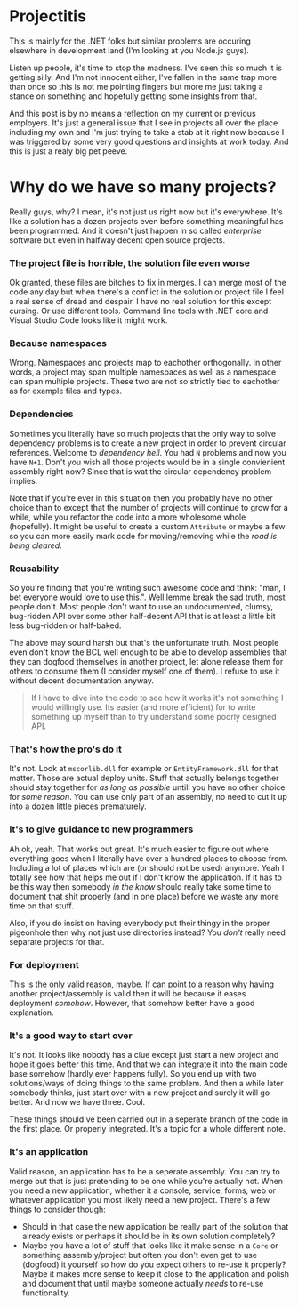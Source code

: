 # Projectitis
This is mainly for the .NET folks but similar problems are occuring elsewhere in development land (I'm looking at you Node.js guys).

Listen up people, it's time to stop the madness. I've seen this so much it is getting silly. And I'm not innocent either, I've fallen in the same trap more than once so this is not me pointing fingers but more me just taking a stance on something and hopefully getting some insights from that.

And this post is by no means a reflection on my current or previous employers. It's just a general issue that I see in projects all over the place including my own and I'm just trying to take a stab at it right now because I was triggered by some very good questions and insights at work today. And this is just a realy big pet peeve.

# Why do we have so many projects?
Really guys, why? I mean, it's not just us right now but it's everywhere. It's like a solution has a dozen projects even before something meaningful has been programmed. And it doesn't just happen in so called *enterprise* software but even in halfway decent open source projects.

### The project file is horrible, the solution file even worse
Ok granted, these files are bitches to fix in merges. I can merge most of the code any day but when there's a conflict in the solution or project file I feel a real sense of dread and despair. I have no real solution for this except cursing. Or use different tools. Command line tools with .NET core and Visual Studio Code looks like it might work.

### Because namespaces
Wrong. Namespaces and projects map to eachother orthogonally. In other words, a project may span multiple namespaces as well as a namespace can span multiple projects. These two are not so strictly tied to eachother as for example files and types.

### Dependencies
Sometimes you literally have so much projects that the only way to solve dependency problems is to create a new project in order to prevent circular references. Welcome to *dependency hell*. You had `N` problems and now you have `N+1`. Don't you wish all those projects would be in a single convienient assembly right now? Since that is wat the circular dependency problem implies.

Note that if you're ever in this situation then you probably have no other choice than to except that the number of projects will continue to grow for a while, while you refactor the code into a more wholesome whole (hopefully). It might be useful to create a custom `Attribute` or maybe a few so you can more easily mark code for moving/removing while the *road is being cleared*.

### Reusability
So you're finding that you're writing such awesome code and think: "man, I bet everyone would love to use this.". Well lemme break the sad truth, most people don't. Most people don't want to use an undocumented, clumsy, bug-ridden API over some other half-decent API that is at least a little bit less bug-ridden or half-baked. 

The above may sound harsh but that's the unfortunate truth. Most people even don't know the BCL well enough to be able to develop assemblies that they can dogfood themselves in another project, let alone release them for others to consume them (I consider myself one of them). I refuse to use it without decent documentation anyway. 

> If I have to dive into the code to see how it works it's not something I would willingly use. Its easier (and more efficient) for to write something up myself than to try understand some poorly designed API.

### That's how the pro's do it
It's not. Look at `mscorlib.dll` for example or `EntityFramework.dll` for that matter. Those are actual deploy units. Stuff that actually belongs together should stay together for *as long as possible* untill you have no other choice for *some reason*. You can use only part of an assembly, no need to cut it up into a dozen little pieces prematurely.

### It's to give guidance to new programmers
Ah ok, yeah. That works out great. It's much easier to figure out where everything goes when I literally have over a hundred places to choose from. Including a lot of places which are (or should not be used) anymore. Yeah I totally see how that helps me out if I don't know the application. If it has to be this way then somebody *in the know* should really take some time to document that shit properly (and in one place) before we waste any more time on that stuff. 

Also, if you do insist on having everybody put their thingy in the proper pigeonhole then why not just use directories instead? You *don't* really need separate projects for that.

### For deployment
This is the only valid reason, maybe. If can point to a reason why having another project/assembly is valid then it will be because it eases deployment *somehow*. However, that somehow better have a good explanation.

### It's a good way to start over
It's not. It looks like nobody has a clue except just start a new project and hope it goes better this time. And that we can integrate it into the main code base somehow (hardly ever happens fully). So you end up with two solutions/ways of doing things to the same problem. And then a while later somebody thinks, just start over with a new project and surely it will go better. And now we have three. Cool.

These things should've been carried out in a seperate branch of the code in the first place. Or properly integrated. It's a topic for a whole different note.

### It's an application
Valid reason, an application has to be a seperate assembly. You can try to merge but that is just pretending to be one while you're actually not. When you need a new application, whether it a console, service, forms, web or whatever application you most likely need a new project. There's a few things to consider though: 
* Should in that case the new application be really part of the solution that already exists or perhaps it should be in its own solution completely?
* Maybe you have a lot of stuff that looks like it make sense in a `Core` or something assembly/project but often you don't even get to use (dogfood) it yourself so how do you expect others to re-use it properly? Maybe it makes more sense to keep it close to the application and polish and document that until maybe someone actually *needs* to re-use functionality.